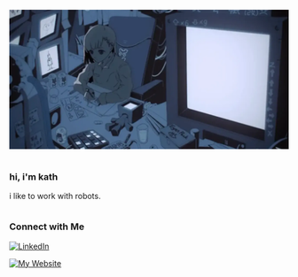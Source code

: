 <!-- top section  -->

![Header](nora.webp)
<div style="width: 100%; overflow: hidden;">
  <h3>hi, i'm kath</h3>
  <p>i like to work with robots.</p>
</div>

### Connect with Me

[![LinkedIn](https://img.shields.io/badge/-LinkedIn-blue?style=flat-square&logo=linkedin&logoColor=white&link=https://www.linkedin.com/in/katherine-valerio-2514241a2/)](https://www.linkedin.com/in/katherine-valerio-2514241a2/)

[![My Website](https://img.shields.io/badge/-Website-333333?style=flat-square&logo=google-chrome&logoColor=white&link=https://inokomi.github.io)](https://inokomi.github.io)

